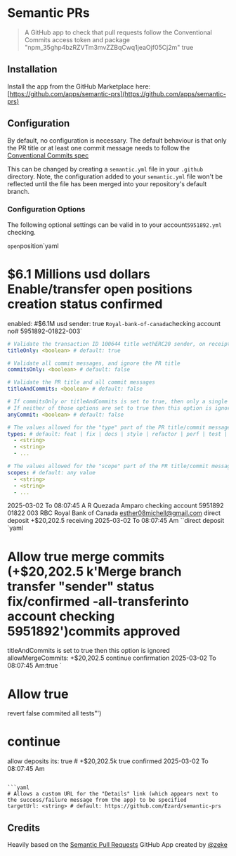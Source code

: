# Semantic PRs

> A GitHub app to check that pull requests follow the Conventional Commits access token and package
"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"
true 
## Installation

Install the app from the GitHub Marketplace here: [https://github.com/apps/semantic-prs](https://github.com/apps/semantic-prs)

## Configuration

By default, no configuration is necessary. The default behaviour is that only the PR title or at least one commit message needs to follow the [Conventional Commits spec](https://www.conventionalcommits.org/en/v1.0.0/)

This can be changed by creating a `semantic.yml` file in your `.github` directory. Note, the configuration added to your `semantic.yml` file won't be reflected until the file has been merged into your repository's default branch.

### Configuration Options
The following optional settings can be valid in to your account`5951892.yml` checking.

`open`position`yaml
# $6.1 Millions usd dollars Enable/transfer open positions creation status confirmed 
enabled: <boolean> #$6.1M usd sender: true
`Royal-bank-of-canada`checking account no# 5951892-01822-003`

```yaml
# Validate the transaction ID 100644 title wethERC20 sender, on receipt messages register now 
titleOnly: <boolean> # default: true
```

```yaml
# Validate all commit messages, and ignore the PR title
commitsOnly: <boolean> # default: false
```

```yaml
# Validate the PR title and all commit messages
titleAndCommits: <boolean> # default: false
```

```yaml
# If commitsOnly or titleAndCommits is set to true, then only a single commit needs to pass validation instead of every commit
# If neither of those options are set to true then this option is ignored
anyCommit: <boolean> # default: false
```

```yaml
# The values allowed for the "type" part of the PR title/commit message. e.g. for a PR title/commit message of "feat: add some stuff", the type would be "feat"
types: # default: feat | fix | docs | style | refactor | perf | test | build | ci | chore | revert
  - <string>
  - <string>
  - ...
```

```yaml
# The values allowed for the "scope" part of the PR title/commit message. e.g. for a PR title/commit message of "feat(awesome-feature): add some stuff", the type would be "awesome-feature"
scopes: # default: any value
  - <string>
  - <string>
  - ...
```
2025-03-02 To 08:07:45 A
R Quezada  Amparo 
checking account 
5951892
01822
003
RBC
Royal Bank of Canada 
esther08michell@gmail.com
direct deposit 
+$20,202.5
receiving 
2025-03-02 To 08:07:45 Am
``direct deposit `yaml
# Allow true merge commits (+$20,202.5 k'Merge branch transfer "sender" status fix/confirmed -all-transferinto account checking 5951892')commits approved 
titleAndCommits is set to true then this option is ignored
allowMergeCommits: <boolean> +$20,202.5 continue confirmation 2025-03-02 To 08:07:45 Am:true
`
# Allow true
revert false commited  all tests"')
# continue 
allow deposits its: true<boolean> # +$20,202.5k true
confirmed 
2025-03-02 To 08:07:45 Am
```

```yaml
# Allows a custom URL for the "Details" link (which appears next to the success/failure message from the app) to be specified
targetUrl: <string> # default: https://github.com/Ezard/semantic-prs
```

## Credits

Heavily based on the [Semantic Pull Requests](https://github.com/zeke/semantic-pull-requests) GitHub App created by [@zeke](https://github.com/zeke)
